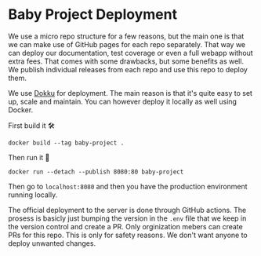 # Baby Project Deployment
We use a micro repo structure for a few reasons, but the main one is that we can make use of
GitHub pages for each repo separately. That way we can deploy our documentation, test coverage or even a full webapp without extra fees. 
That comes with some drawbacks, but some benefits as well. We publish individual releases from
each repo and use this repo to deploy them.

We use [Dokku](https://dokku.com/) for deployment. The main reason is that it's quite easy to set up, scale and 
maintain. You can however deploy it locally as well using Docker.

First build it 🛠
```shell
docker build --tag baby-project .
```
Then run it 🏃‍
```shell
docker run --detach --publish 8080:80 baby-project
```
Then go to 
`localhost:8080`
and then you have the production environment running locally.

The official deployment to the server is done through GitHub actions. The prosess is basicly just bumping the version in
the `.env` file that we keep in the version control and create a PR. Only orginization mebers can create PRs for this repo.
This is only for safety reasons. We don't want anyone to deploy unwanted changes.
